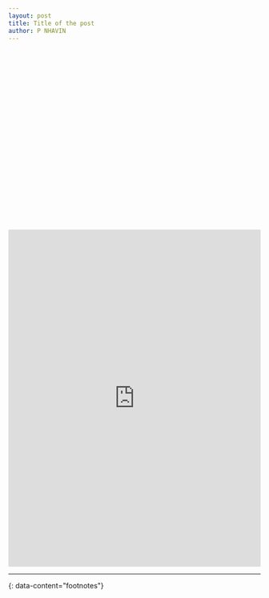 ```yaml
---
layout: post
title: Title of the post
author: P NHAVIN
---
```


<div id="adobe-dc-view" style="width: 100%; aspect-ratio: 7 / 5;"></div>
<script src="https://acrobatservices.adobe.com/view-sdk/viewer.js"></script>
<script type="text/javascript">
	document.addEventListener("adobe_dc_view_sdk.ready", function(){ 
		var adobeDCView = new AdobeDC.View({clientId: "915159c738c549a08402de062776255c", divId: "adobe-dc-view"});
		adobeDCView.previewFile({
			content:{location: {url: "images/english%20ppt.pdf"}},
			metaData:{fileName: "Online Gaming - Socialization or Isolation"}
		}, {embedMode: "SIZED_CONTAINER"});
	});
</script>


<iframe src="https://docs.google.com/forms/d/e/1FAIpQLSdotmZylpHSMyHvC3a3VrV_Ghww6PN1pNDFZREScshQSlkLbA/viewform?embedded=true" style="width: 100%; aspect-ratio: 3 / 4;" frameborder="0" marginheight="0" marginwidth="0">Loading…</iframe>

---
{: data-content="footnotes"}

[^1]: this is a footnote. You should reach here if you click on the corresponding superscript number.
[^2]: hey there, don't forget to read all the footnotes!
[^3]: this is another footnote.
[^4]: this is a very very long footnote to test if a very very long footnote brings some problems or not; hope that there are no problems but you know sometimes problems arise from nowhere.
